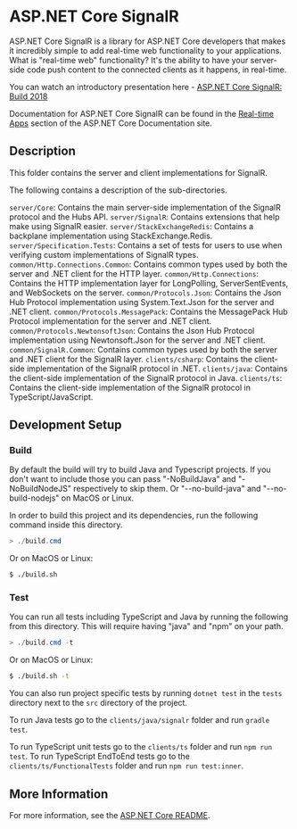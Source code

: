 # ASP.NET Core SignalR

ASP.NET Core SignalR is a library for ASP.NET Core developers that makes it incredibly simple to add real-time web functionality to your applications. What is "real-time web" functionality? It's the ability to have your server-side code push content to the connected clients as it happens, in real-time.

You can watch an introductory presentation here - [ASP.NET Core SignalR: Build 2018](https://www.youtube.com/watch?v=Lws0zOaseIM)

Documentation for ASP.NET Core SignalR can be found in the [Real-time Apps](https://docs.microsoft.com/aspnet/core/signalr/introduction) section of the ASP.NET Core Documentation site.

## Description

This folder contains the server and client implementations for SignalR.

The following contains a description of the sub-directories.

`server/Core`: Contains the main server-side implementation of the SignalR protocol and the Hubs API.
`server/SignalR`: Contains extensions that help make using SignalR easier.
`server/StackExchangeRedis`: Contains a backplane implementation using StackExchange.Redis.
`server/Specification.Tests`: Contains a set of tests for users to use when verifying custom implementations of SignalR types.
`common/Http.Connections.Common`: Contains common types used by both the server and .NET client for the HTTP layer.
`common/Http.Connections`: Contains the HTTP implementation layer for LongPolling, ServerSentEvents, and WebSockets on the server.
`common/Protocols.Json`: Contains the Json Hub Protocol implementation using System.Text.Json for the server and .NET client.
`common/Protocols.MessagePack`: Contains the MessagePack Hub Protocol implementation for the server and .NET client.
`common/Protocols.NewtonsoftJson`: Contains the Json Hub Protocol implementation using Newtonsoft.Json for the server and .NET client.
`common/SignalR.Common`: Contains common types used by both the server and .NET client for the SignalR layer.
`clients/csharp`: Contains the client-side implementation of the SignalR protocol in .NET.
`clients/java`: Contains the client-side implementation of the SignalR protocol in Java.
`clients/ts`: Contains the client-side implementation of the SignalR protocol in TypeScript/JavaScript.

## Development Setup

### Build

By default the build will try to build Java and Typescript projects. If you don't want to include those you can pass "-NoBuildJava" and "-NoBuildNodeJS" respectively to skip them. Or "--no-build-java" and "--no-build-nodejs" on MacOS or Linux.

In order to build this project and its dependencies, run the following command inside this directory.

```powershell
> ./build.cmd
```

Or on MacOS or Linux:

```bash
$ ./build.sh
```

### Test

You can run all tests including TypeScript and Java by running the following from this directory. This will require having "java" and "npm" on your path.

```powershell
> ./build.cmd -t
```

Or on MacOS or Linux:

```bash
$ ./build.sh -t
```

You can also run project specific tests by running `dotnet test` in the `tests` directory next to the `src` directory of the project.

To run Java tests go to the `clients/java/signalr` folder and run `gradle test`.

To run TypeScript unit tests go to the `clients/ts` folder and run `npm run test`.
To run TypeScript EndToEnd tests go to the `clients/ts/FunctionalTests` folder and run `npm run test:inner`.

## More Information

For more information, see the [ASP.NET Core README](../../README.md).
